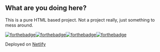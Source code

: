 ## What are you doing here?

This is a pure HTML based project. Not a project really, just something to mess around.

[![forthebadge](https://forthebadge.com/images/badges/uses-badges.svg)](https://forthebadge.com)[![forthebadge](https://forthebadge.com/images/badges/does-not-contain-treenuts.svg)](https://forthebadge.com)[![forthebadge](https://forthebadge.com/images/badges/just-plain-nasty.svg)](https://forthebadge.com)[![forthebadge](https://forthebadge.com/images/badges/mom-made-pizza-rolls.svg)](https://forthebadge.com)

Deployed on [Netlify](https://ivanescuin.netlify.com/) 
